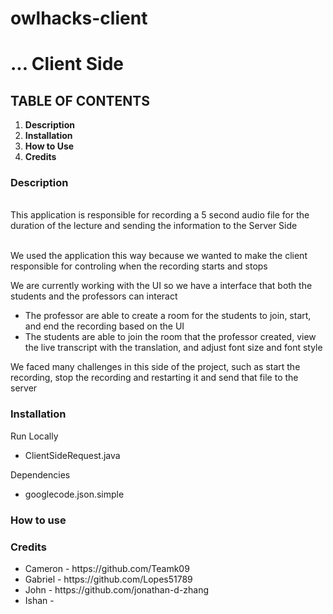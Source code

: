 # owlhacks-client
<h1> ... Client Side </h1>

<h2><b>TABLE OF CONTENTS</b></h2>
<ol>
<li><b>Description</b></li>
<li><b>Installation</b></li>
<li><b>How to Use</b></li>
<li><b>Credits</b></li>
</ol>

<h3>Description</h3>
 <br>This application is responsible for recording a 5 second audio file for the duration of the lecture and sending the information to the Server Side</br>
 
 <br>We used the application this way because we wanted to make the client responsible for controling when the recording starts and stops</br>
 
 We are currently working with the UI so we have a interface that both the students and the professors can interact
 <ul>
 <li>The professor are able to create a room for the students to join, start, and end the recording based on the UI</li>
 <li>The students are able to join the room that the professor created, view the live transcript with the translation, and adjust font size and font style</li>
 </ul>
 
 We faced many challenges in this side of the project, such as start the recording, stop the recording and restarting it and send that file to the server 
 
 <h3>Installation</h3>
 
 Run Locally
 <ul>
<li>ClientSideRequest.java</li>
</ul>
Dependencies
<ul>
<li>googlecode.json.simple</li>
</ul>

<h3>How to use</h3>


<h3>Credits</h3>
<ul>
<li>Cameron - https://github.com/Teamk09</li>
<li>Gabriel - https://github.com/Lopes51789</li>
<li>John - https://github.com/jonathan-d-zhang</li>
<li>Ishan - </li>
</ul>
 
 
